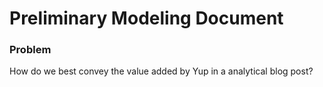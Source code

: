 #  Preliminary Modeling Document

###  Problem

How do we best convey the value added by Yup in a analytical blog post?
